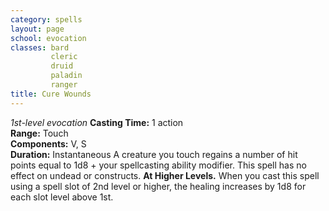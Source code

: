 ```yaml
---
category: spells
layout: page
school: evocation
classes: bard
         cleric
         druid
         paladin
         ranger
title: Cure Wounds 
---
```

_1st-level evocation_ 
**Casting Time:** 1 action    
**Range:** Touch    
**Components:** V, S    
**Duration:** Instantaneous 
A creature you touch regains a number of hit points equal to 1d8 + your spellcasting ability modifier. This spell has no effect on undead or constructs. 
**At Higher Levels.** When you cast this spell using a spell slot of 2nd level or higher, the healing increases by 1d8 for each slot level above 1st.
